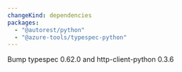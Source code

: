 ```yaml
---
changeKind: dependencies
packages:
  - "@autorest/python"
  - "@azure-tools/typespec-python"
---
```


Bump typespec 0.62.0 and http-client-python 0.3.6